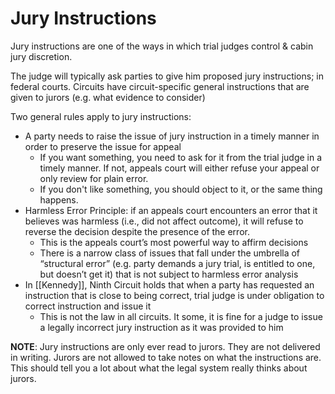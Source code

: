 # Jury Instructions
Jury instructions are one of the ways in which trial judges control & cabin jury discretion.
    
The judge will typically ask parties to give him proposed jury instructions; in federal courts. Circuits have circuit-specific general instructions that are given to jurors (e.g. what evidence to consider) 
    
Two general rules apply to jury instructions:
-   A party needs to raise the issue of jury instruction in a timely manner in order to preserve the issue for appeal 
	-   If you want something, you need to ask for it from the trial judge in a timely manner. If not, appeals court will either refuse your appeal or only review for plain error. 
	-   If you don't like something, you should object to it, or the same thing happens. 
-   Harmless Error Principle: if an appeals court encounters an error that it believes was harmless (i.e., did not affect outcome), it will refuse to reverse the decision despite the presence of the error.
	-   This is the appeals court’s most powerful way to affirm decisions 
	-   There is a narrow class of issues that fall under the umbrella of “structural error” (e.g. party demands a jury trial, is entitled to one, but doesn’t get it) that is not subject to harmless error analysis 
-   In [[Kennedy]], Ninth Circuit holds that when a party has requested an instruction that is close to being correct, trial judge is under obligation to correct instruction and issue it 
	* This is not the law in all circuits. It some, it is fine for a judge to issue a legally incorrect jury instruction as it was provided to him

**NOTE**: Jury instructions are only ever read to jurors. They are not delivered in writing. Jurors are not allowed to take notes on what the instructions are. This should tell you a lot about what the legal system really thinks about jurors.
